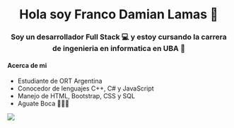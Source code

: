 <h1 align="center"> Hola soy Franco Damian Lamas 👋</h1>
<h3 align="center"> Soy un desarrollador Full Stack 💻 y estoy cursando la carrera de ingenieria en informatica en UBA 📖 </h3>
 
#### Acerca de mi

- Estudiante de ORT Argentina
- Conocedor de lenguajes C++, C# y JavaScript
- Manejo de HTML, Bootstrap, CSS y SQL
- Aguate Boca 💙💛💙

<img align="center" style="width=50px height=100px" src="https://c.tenor.com/qTy-esG9DzoAAAAC/cabj-boca.gif"></img>
<!--
**Francodlamas/Francodlamas** is a ✨ _special_ ✨ repository because its `README.md` (this file) appears on your GitHub profile.

Here are some ideas to get you started:

- 🔭 I’m currently working on ...
- 🌱 I’m currently learning ...
- 👯 I’m looking to collaborate on ...
- 🤔 I’m looking for help with ...
- 💬 Ask me about ...
- 📫 How to reach me: ...
- 😄 Pronouns: ...
- ⚡ Fun fact: ...
-->
